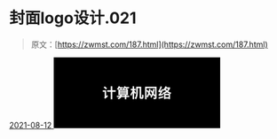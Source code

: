 <!--yml
category: 未分类
date: 0001-01-01 00:00:00
-->

# 封面logo设计.021

> 原文：[https://zwmst.com/187.html](https://zwmst.com/187.html)

   [ <time datetime="2021-08-12T09:32:53+08:00"> 2021-08-12 </time> ](https://zwmst.com/%e5%b0%81%e9%9d%a2logo%e8%ae%be%e8%ae%a1-021-2)  [![](img/52fad620ff2e2b16fe1eac3c7013fce5.png)](https://zwmst.com/wp-content/uploads/2021/08/1628731973-588acfd9350c2be.jpeg)
